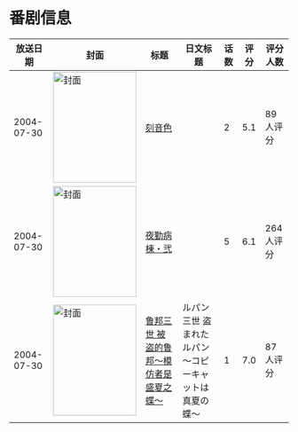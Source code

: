 # 番剧信息

|放送日期|封面|标题|日文标题|话数|评分|评分人数|
|---|---|---|---|---|---|---|
|2004-07-30|<img src="https://bangumi.tv/img/no_icon_subject.png" alt="封面" style="width:150px;height:200px;object-fit:cover;">|[刻音色](https://bangumi.tv/subject/62255)||2|5.1|89人评分|
|2004-07-30|<img src="https://bangumi.tv/img/no_icon_subject.png" alt="封面" style="width:150px;height:200px;object-fit:cover;">|[夜勤病棟・弐](https://bangumi.tv/subject/72335)||5|6.1|264人评分|
|2004-07-30|<img src="https://lain.bgm.tv/pic/cover/c/ec/da/84994_rou7b.jpg" alt="封面" style="width:150px;height:200px;object-fit:cover;">|[鲁邦三世 被盗的鲁邦～模仿者是盛夏之蝶～](https://bangumi.tv/subject/84994)|ルパン三世 盗まれたルパン 〜コピーキャットは真夏の蝶〜|1|7.0|87人评分|
